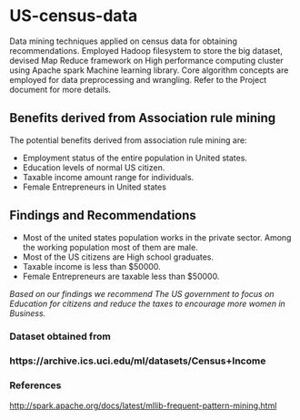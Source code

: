 # US-census-data
Data mining techniques applied on census data for obtaining recommendations. Employed Hadoop filesystem to store the big dataset,  devised Map Reduce framework on High performance computing cluster using Apache spark Machine learning library. Core algorithm concepts are employed for data preprocessing and wrangling. Refer to the Project document for more details.

<h2>Benefits derived from Association rule mining</h2>
<p>The potential benefits derived from association rule mining are:</p>
<ul> 
  <li>Employment status of the entire population in United states.</li>
  <li>Education levels of normal US citizen.</li>
  <li>Taxable income amount range for individuals.</li>
  <li>Female Entrepreneurs in United states</li>
</ul>

<h2>Findings and Recommendations</h2>
<ul> 
  <li>Most of the united states population works in the private sector. Among the working population most of them are male.</li>
  <li>Most of the US citizens are High school graduates.</li>
  <li>Taxable income is less than $50000.</li>
  <li>Female Entrepreneurs are taxable less than $50000.</li>
</ul>

<p><i>Based on our findings we recommend The US government to focus on Education for citizens and reduce the taxes to encourage more women in Business.</i></p>

<h3>Dataset obtained from<h3>
https://archive.ics.uci.edu/ml/datasets/Census+Income

<h3>References</h3>

http://spark.apache.org/docs/latest/mllib-frequent-pattern-mining.html
